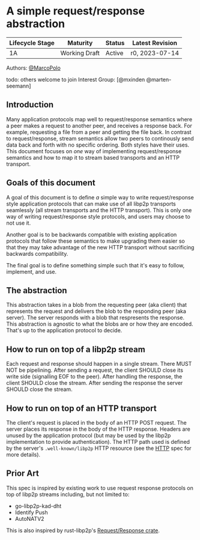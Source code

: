 # A simple request/response abstraction

| Lifecycle Stage | Maturity      | Status | Latest Revision |
| --------------- | ------------- | ------ | --------------- |
| 1A              | Working Draft | Active | r0, 2023-07-14  |

Authors: [@MarcoPolo]

todo: others welcome to join
Interest Group: [@mxinden @marten-seemann]

[@marten-seemann]: https://github.com/marten-seemann
[@MarcoPolo]: https://github.com/MarcoPolo
[@mxinden]: https://github.com/mxinden

## Introduction

Many application protocols map well to request/response semantics where a peer
makes a request to another peer, and receives a response back. For example,
requesting a file from a peer and getting the file back. In contrast to
request/response, stream semantics allow two peers to continously send data
back and forth with no specific ordering. Both styles have their uses. This
document focuses on _one_ way of implementing request/response semantics and
how to map it to stream based transports and an HTTP transport.

## Goals of this document

A goal of this document is to define _a_ simple way to write request/response
style application protocols that can make use of all libp2p transports
seamlessly (all stream transports and the HTTP transport). This is only one way
of writing request/response style protocols, and users may choose to not use it.

Another goal is to be backwards compatible with existing application protocols
that follow these semantics to make upgrading them easier so that they may take
advantage of the new HTTP transport without sacrificing backwards compatibility.

The final goal is to define something simple such that it's easy to follow,
implement, and use.

## The abstraction

This abstraction takes in a blob from the requesting peer (aka client) that
represents the request and delivers the blob to the responding peer (aka
server). The server responds with a blob that respresents the response. This
abstraction is agnostic to what the blobs are or how they are encoded. That's up
to the application protocol to decide.

## How to run on top of a libp2p stream

Each request and response should happen in a single stream. There MUST NOT be
pipelining. After sending a request, the client SHOULD close its write side
(signalling EOF to the peer). After handling the response, the client SHOULD
close the stream. After sending the response the server SHOULD close the stream.

## How to run on top of an HTTP transport

The client's request is placed in the body of an HTTP POST request. The server
places its response in the body of the HTTP response. Headers are unused by the
application protocol (but may be used by the libp2p implementation to provide
authentication). The HTTP path used is defined by the server's
`.well-known/libp2p` HTTP resource (see the [HTTP](../http/README.md) spec for
more details).


## Prior Art

This spec is inspired by existing work to use request response protocols on top
of libp2p streams including, but not limited to:
- go-libp2p-kad-dht
- Identify Push
- AutoNATV2

This is also inspired by rust-libp2p's [Request/Response
crate](https://docs.rs/libp2p-request-response/0.25.0/libp2p_request_response/).

